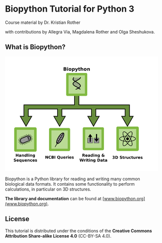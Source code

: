 
# Biopython Tutorial for Python 3

Course material by Dr. Kristian Rother

with contributions by Allegra Via, Magdalena Rother and Olga Sheshukova.


## What is Biopython?

![Biopython Overview](overview.png)

Biopython is a Python library for reading and writing many common biological data formats. It contains some functionality to perform calculations, in particular on 3D structures. 

**The library and documentation** can be found at [www.biopython.org](www.biopython.org).


## License

This tutorial is distributed under the conditions of the **Creative Commons Attribution Share-alike License 4.0** (CC-BY-SA 4.0).
